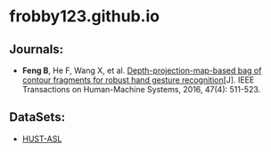 # frobby123.github.io

## Journals:
* **Feng B**, He F, Wang X, et al. <a href="https://ieeexplore.ieee.org/document/7723831">Depth-projection-map-based bag of contour fragments for robust hand gesture recognition</a>[J]. IEEE Transactions on Human-Machine Systems, 2016, 47(4): 511-523.


## DataSets:
* <a href="https://frobby123.github.io/dpm-bcf/">HUST-ASL</a>
